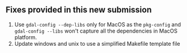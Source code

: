## Fixes provided in this new submission

1. Use `gdal-config --dep-libs` only for MacOS as the `pkg-config` and 
   `gdal-config --libs` won't capture all the dependencies in MacOS platform.
2. Update windows and unix to use a simplified Makefile template file
